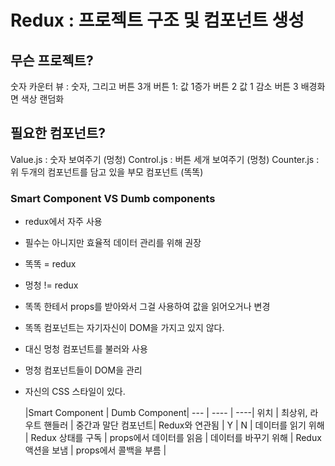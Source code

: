 # Redux : 프로젝트 구조 및 컴포넌트 생성


## 무슨 프로젝트?
숫자 카운터
뷰 : 숫자, 그리고 버튼 3개
버튼 1: 값 1증가
버튼 2 값 1 감소
버튼 3 배경화면 색상 랜덤화

## 필요한 컴포넌트?
Value.js : 숫자 보여주기   (멍청)
Control.js : 버튼 세개 보여주기 (멍청)
Counter.js : 위 두개의 컴포넌트를 담고 있을 부모 컴포넌트 (똑똑)

### Smart Component VS Dumb components
- redux에서 자주 사용
- 필수는 아니지만 효율적 데이터 관리를 위해 권장
- 똑똑 = redux
- 멍청 != redux
- 똑똑 한테서 props를 받아와서 그걸 사용하여 값을 읽어오거나 변경
- 똑똑 컴포넌트는 자기자신이 DOM을 가지고 있지 않다.
- 대신 멍청 컴포넌트를 불러와 사용
- 멍청 컴포넌트들이 DOM을 관리
- 자신의 CSS 스타일이 있다.

    |Smart Component | Dumb Component|
--- | ---- | ----|
위치 | 최상위, 라우트 핸들러 | 중간과 말단 컴포넌트|
Redux와 연관됨 | Y | N |
데이터를 읽기 위해 | Redux 상태를 구독 | props에서 데이터를 읽음 |
데이터를 바꾸기 위해 | Redux 액션을 보냄 | props에서 콜백을 부름 |
